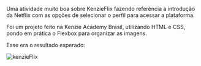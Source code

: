 Uma atividade muito boa sobre KenzieFlix fazendo referência a introdução da Netflix com as opções de selecionar o perfil para acessar a plataforma.

Foi um projeto feito na Kenzie Academy Brasil, utilizando HTML e CSS, pondo em prática o Flexbox para organizar as imagens.


Esse era o resultado esperado:


![kenzieFlix](https://github.com/user-attachments/assets/848b660f-ece1-4a86-bc93-36492b664a99)

